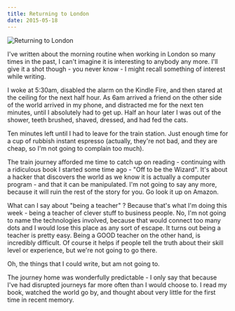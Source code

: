 ```yaml
---
title: Returning to London
date: 2015-05-18
---
```


![Returning to London](https://source.unsplash.com/-m88z7ily-w/1600x900)

I've written about the morning routine when working in London so many times in the past, I can't imagine it is interesting to anybody any more. I'll give it a shot though - you never know - I might recall something of interest while writing.

I woke at 5:30am, disabled the alarm on the Kindle Fire, and then stared at the ceiling for the next half hour. As 6am arrived a friend on the other side of the world arrived in my phone, and distracted me for the next ten minutes, until I absolutely had to get up. Half an hour later I was out of the shower, teeth brushed, shaved, dressed, and had fed the cats.

Ten minutes left until I had to leave for the train station. Just enough time for a cup of rubbish instant espresso (actually, they're not bad, and they are cheap, so I'm not going to complain too much).

The train journey afforded me time to catch up on reading - continuing with a ridiculous book I started some time ago - "Off to be the Wizard". It's about a hacker that discovers the world as we know it is actually a computer program - and that it can be manipulated. I'm not going to say any more, because it will ruin the rest of the story for you. Go look it up on Amazon.

What can I say about "being a teacher" ? Because that's what I'm doing this week - being a teacher of clever stuff to business people. No, I'm not going to name the technologies involved, because that would connect too many dots and I would lose this place as any sort of escape. It turns out being a teacher is pretty easy. Being a GOOD teacher on the other hand, is incredibly difficult. Of course it helps if people tell the truth about their skill level or experience, but we're not going to go there.

Oh, the things that I could write, but am not going to.

The journey home was wonderfully predictable - I only say that because I've had disrupted journeys far more often than I would choose to. I read my book, watched the world go by, and thought about very little for the first time in recent memory.